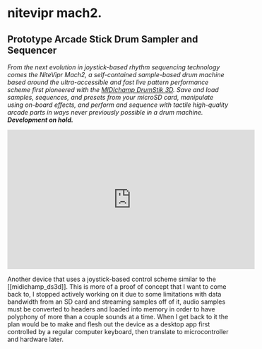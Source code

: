 # nitevipr mach2.

## Prototype Arcade Stick Drum Sampler and Sequencer

*From the next evolution in joystick-based rhythm sequencing technology comes the NiteVipr Mach2, a self-contained sample-based drum machine based around the ultra-accessible and fast live pattern performance scheme first pioneered with the [MIDIchamp DrumStik 3D](https://plungepool.dev/midichamp-drumstik3d/). Save and load samples, sequences, and presets from your microSD card, manipulate using on-board effects, and perform and sequence with tactile high-quality arcade parts in ways never previously possible in a drum machine. **Development on hold.***

<iframe width="560" height="315" src="https://www.youtube.com/embed/NlD88jE42OU" title="YouTube video player" frameborder="0" allow="accelerometer; autoplay; clipboard-write; encrypted-media; gyroscope; picture-in-picture; web-share" allowfullscreen></iframe>

Another device that uses a joystick-based control scheme similar to the [[midichamp_ds3d]]. This is more of a proof of concept that I want to come back to, I stopped actively working on it due to some limitations with data bandwidth from an SD card and streaming samples off of it, audio samples must be converted to headers and loaded into memory in order to have polyphony of more than a couple sounds at a time. When I get back to it the plan would be to make and flesh out the device as a desktop app first controlled by a regular computer keyboard, then translate to microcontroller and hardware later.